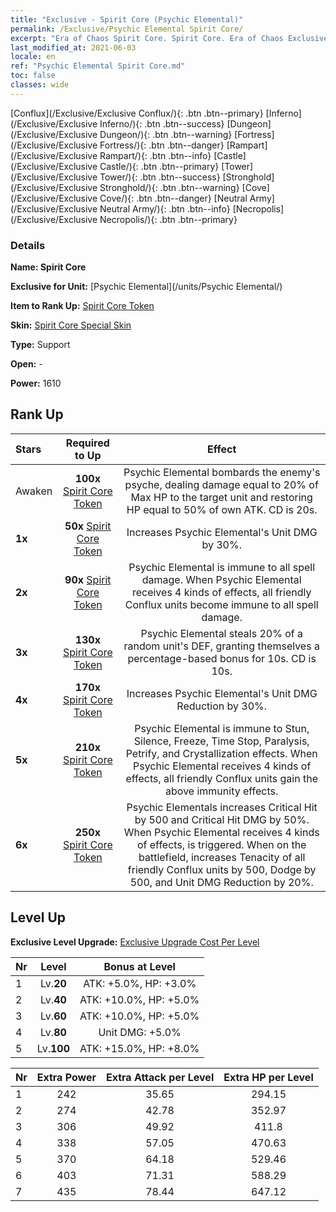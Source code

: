 ```yaml
---
title: "Exclusive - Spirit Core (Psychic Elemental)"
permalink: /Exclusive/Psychic Elemental Spirit Core/
excerpt: "Era of Chaos Spirit Core. Spirit Core. Era of Chaos Exclusive Spirit Core. Psychic Elemental Exclusive."
last_modified_at: 2021-06-03
locale: en
ref: "Psychic Elemental Spirit Core.md"
toc: false
classes: wide
---
```

 [Conflux](/Exclusive/Exclusive Conflux/){: .btn .btn--primary} [Inferno](/Exclusive/Exclusive Inferno/){: .btn .btn--success} [Dungeon](/Exclusive/Exclusive Dungeon/){: .btn .btn--warning} [Fortress](/Exclusive/Exclusive Fortress/){: .btn .btn--danger} [Rampart](/Exclusive/Exclusive Rampart/){: .btn .btn--info} [Castle](/Exclusive/Exclusive Castle/){: .btn .btn--primary} [Tower](/Exclusive/Exclusive Tower/){: .btn .btn--success} [Stronghold](/Exclusive/Exclusive Stronghold/){: .btn .btn--warning} [Cove](/Exclusive/Exclusive Cove/){: .btn .btn--danger} [Neutral Army](/Exclusive/Exclusive Neutral Army/){: .btn .btn--info} [Necropolis](/Exclusive/Exclusive Necropolis/){: .btn .btn--primary} 

### Details
 **Name: Spirit Core** 

 **Exclusive for Unit:** [Psychic Elemental](/units/Psychic Elemental/) 

 **Item to Rank Up:** [Spirit Core Token](/Items/con_1000/)

 **Skin:** [Spirit Core Special Skin](/Items/con_668/)

 **Type:** Support

 **Open:** -

 **Power:** 1610

## Rank Up

  |     Stars    |  Required to Up | Effect |
  |:-------------|:---------------:|:---------------:|
  |  Awaken  | **100x** [Spirit Core Token](/Items/con_1000/) | <Demoralize> Psychic Elemental bombards the enemy's psyche, dealing damage equal to 20% of Max HP to the target unit and restoring HP equal to 50% of own ATK. CD is 20s. |
  | **1x** <i class="fas fa-star"/> | **50x** [Spirit Core Token](/Items/con_1000/) | Increases Psychic Elemental's Unit DMG by 30%. |
  | **2x** <i class="fas fa-star"/> | **90x** [Spirit Core Token](/Items/con_1000/) | Psychic Elemental is immune to all spell damage. When Psychic Elemental receives 4 kinds of <Elemental Resonance> effects, all friendly Conflux units become immune to all spell damage. |
  | **3x** <i class="fas fa-star"/> | **130x** [Spirit Core Token](/Items/con_1000/) | <Domination> Psychic Elemental steals 20% of a random unit's DEF, granting themselves a percentage-based bonus for 10s. CD is 10s. |
  | **4x** <i class="fas fa-star"/> | **170x** [Spirit Core Token](/Items/con_1000/) | Increases Psychic Elemental's Unit DMG Reduction by 30%. |
  | **5x** <i class="fas fa-star"/> | **210x** [Spirit Core Token](/Items/con_1000/) | Psychic Elemental is immune to Stun, Silence, Freeze, Time Stop, Paralysis, Petrify, and Crystallization effects. When Psychic Elemental receives 4 kinds of <Elemental Resonance> effects, all friendly Conflux units gain the above immunity effects. |
  | **6x** <i class="fas fa-star"/> | **250x** [Spirit Core Token](/Items/con_1000/) | <Elemental Harmony> Psychic Elementals increases Critical Hit by 500 and Critical Hit DMG by 50%. When Psychic Elemental receives 4 kinds of <Elemental Resonance> effects, <Elemental Harmony> is triggered. When on the battlefield, increases Tenacity of all friendly Conflux units by 500, Dodge by 500, and Unit DMG Reduction by 20%. |


## Level Up
 **Exclusive Level Upgrade:** [Exclusive Upgrade Cost Per Level](/Exclusive/ExclusiveUpgradeCostPerLevel/)

  |  Nr  |   Level  | Bonus at Level |
  |:-----|:--------:|:--------------:|
  | 1 | Lv.**20** | ATK: +5.0%, HP: +3.0% |
  | 2 | Lv.**40** | ATK: +10.0%, HP: +5.0% |
  | 3 | Lv.**60** | ATK: +10.0%, HP: +5.0% |
  | 4 | Lv.**80** | Unit DMG: +5.0% |
  | 5 | Lv.**100** | ATK: +15.0%, HP: +8.0% |


  |  Nr  |  Extra Power | Extra Attack per Level | Extra HP per Level |
  |:-----|:--------:|:--------:|:--------:|
  | 1 | 242 | 35.65 | 294.15 |
  | 2 | 274 | 42.78 | 352.97 |
  | 3 | 306 | 49.92 | 411.8 |
  | 4 | 338 | 57.05 | 470.63 |
  | 5 | 370 | 64.18 | 529.46 |
  | 6 | 403 | 71.31 | 588.29 |
  | 7 | 435 | 78.44 | 647.12 |


